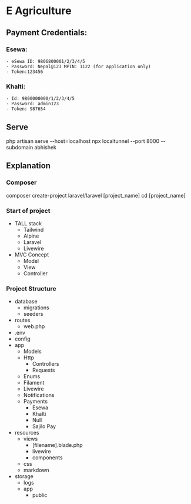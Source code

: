 # E Agriculture

## Payment Credentials:

### Esewa:
    - eSewa ID: 9806800001/2/3/4/5
    - Password: Nepal@123 MPIN: 1122 (for application only)
    - Token:123456

### Khalti:
    - Id: 9800000000/1/2/3/4/5
    - Password: admin123
    - Token: 987654

## Serve
php artisan serve --host=localhost
npx localtunnel --port 8000 --subdomain abhishek 



## Explanation

### Composer
composer create-project laravel/laravel [project_name]
cd [project_name]



### Start of project
- TALL stack
    - Tailwind
    - Alpine
    - Laravel
    - Livewire
- MVC Concept
    - Model
    - View
    - Controller

### Project Structure
- database
    - migrations
    - seeders
- routes
    - web.php
- .env
- config
- app
    - Models
    - Http
        - Controllers
        - Requests
    - Enums
    - Filament
    - Livewire
    - Notifications
    - Payments
        - Esewa
        - Khalti
        - Null
        - Sajilo Pay
- resources
    - views
        - [filename].blade.php
        - livewire
        - components
    - css
    - markdown
- storage
    - logs
    - app
        - public
